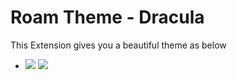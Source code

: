 # Roam Theme - Dracula

This Extension gives you a beautiful theme as below
- ![](https://firebasestorage.googleapis.com/v0/b/firescript-577a2.appspot.com/o/imgs%2Fapp%2FExploreSpace%2FykV7B_yQMh.png?alt=media&token=bc9454cd-dded-49a4-896f-0ca45106184f)
![](https://firebasestorage.googleapis.com/v0/b/firescript-577a2.appspot.com/o/imgs%2Fapp%2FExploreSpace%2FwiQlBny8jt.png?alt=media&token=780bde4e-607d-42b3-879d-89f70b3d0b31)

